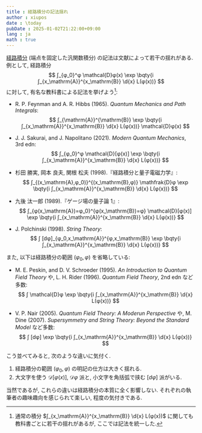```yaml
---
title : 経路積分の記法揺れ
author : xiupos
date : \today
pubDate : 2025-01-02T21:22:00+09:00
lang : ja
math : true
---
```



[経路積分](/blog/note/functional/#%E6%B1%8E%E9%96%A2%E6%95%B0%E7%A9%8D%E5%88%86) (端点を固定した汎関数積分) の記法は文献によって若干の揺れがある. 例として, 経路積分
$$
∫_{φ_0}^φ \mathcal{D}φ(x) \exp \bqty{i ∫_{x_\mathrm{A}}^{x_\mathrm{B}} \d{x} L(φ(x))}
$$
に対して, 有名な教科書による記法を挙げよう[^int]:

[^int]: 通常の積分 $∫_{x_\mathrm{A}}^{x_\mathrm{B}} \d{x} L(φ(x))$ に関しても教科書ごとに若干の揺れがあるが, ここでは記法を統一した.

- R. P. Feynman and A. R. Hibbs (1965). _Quantum Mechanics and Path Integrals_:
    $$
    ∫_{\mathrm{A}}^{\mathrm{B}} \exp \bqty{i ∫_{x_\mathrm{A}}^{x_\mathrm{B}} \d{x} L(φ(x))} \mathcal{D}φ(x)
    $$

- J. J. Sakurai, and J. Napolitano (2021). _Modern Quantum Mechanics_, 3rd edn:
    $$
    ∫_{φ_0}^φ \mathcal{D}[φ(x)] \exp \bqty{i ∫_{x_\mathrm{A}}^{x_\mathrm{B}} \d{x} L(φ(x))}
    $$

- 杉田 勝実, 岡本 良夫, 関根 松夫 (1998).『経路積分と量子電磁力学』:
    $$
    ∫_{(x_\mathrm{A},φ_0)}^{(x_\mathrm{B},φ)} \mathfrak{D}φ \exp \bqty{i ∫_{x_\mathrm{A}}^{x_\mathrm{B}} \d{x} L(φ(x))}
    $$

- 九後 汰一郎 (1989).『ゲージ場の量子論 1』:
    $$
    ∫_{φ(x_\mathrm{A})=φ_0}^{φ(x_\mathrm{B})=φ} \mathcal{D}[φ(x)] \exp \bqty{i ∫_{x_\mathrm{A}}^{x_\mathrm{B}} \d{x} L(φ(x))}
    $$

- J. Polchinski (1998). _String Theory_:
    $$
    ∫ [dφ]_{φ_0,x_\mathrm{A}}^{φ,x_\mathrm{B}} \exp \bqty{i ∫_{x_\mathrm{A}}^{x_\mathrm{B}} \d{x} L(φ(x))}
    $$

また, 以下は経路積分の範囲 $(φ_0, φ)$ を省略している:

- M. E. Peskin, and D. V. Schroeder (1995). _An Introduction to Quantum Field Theory_ や, L. H. Rider (1996). _Quantum Field Theory_, 2nd edn など多数:
    $$
    ∫ \mathcal{D}φ \exp \bqty{i ∫_{x_\mathrm{A}}^{x_\mathrm{B}} \d{x} L(φ(x))}
    $$

- V. P. Nair (2005). _Quantum Field Theory: A Moderun Perspective_ や, M. Dine (2007). _Supersymmetry and String Theory: Beyond the Standard Model_ など多数:
    $$
    ∫ [dφ] \exp \bqty{i ∫_{x_\mathrm{A}}^{x_\mathrm{B}} \d{x} L(φ(x))}
    $$

こう並べてみると, 次のような違いに気付く.

1.  経路積分の範囲 $(φ_0, φ)$ の明記の仕方は大きく揺れる.
1.  大文字を使う $\mathcal{D}[φ(x)]$, $\mathcal{D}φ$ 派と, 小文字を角括弧で挟む $[dφ]$ 派がいる.

当然であるが, これらの違いは経路積分の本質に全く影響しない. それぞれの執筆者の趣味趣向を感じられて楽しい, 程度の気付きである.
